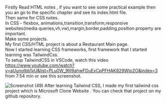 Firstly Read HTML notes , if you want to see some practical example then you an go to the specific chapter and see its index.html file.<br>
Then same for CSS notes.<br>
In CSS - flexbox, animations,transition,transform,responsive websites(media queries,vh,vw),margin,border,padding,position property are important.<br>
Make some projects.<br>
My first CSS/HTML project is about a Restaurant Main page.<br>
Now I started learning CSS frameworks, first framework that I started learning was TailwindCss.<br>
To setup TailwindCSS in VSCode, watch this video https://www.youtube.com/watch?v=aUunolbb1xU&list=PLu0W_9lII9ahwFDuExCpPFHAK829Wto2O&index=3 from 7:54 min or see this screenshot.<br>

![Screenshot (49)](https://github.com/raghavs12/Front-end/assets/135123792/a4c34ad2-fe30-46fe-98b5-652171643da2)
After learning Tailwind CSS, I made my first tailwind css project which is Microsoft Clone Website . You can check that project on my github repository.
